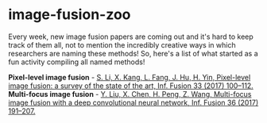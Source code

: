 # image-fusion-zoo

Every week, new image fusion papers are coming out and it's hard to keep track of them all, not to mention the incredibly creative ways in which researchers are naming these methods! So, here's a list of what started as a fun activity compiling all named methods!


**Pixel-level image fusion** - [S. Li, X. Kang, L. Fang, J. Hu, H. Yin, Pixel-level image fusion: a survey of the state of the art, Inf. Fusion 33 (2017) 100–112.](http://refhub.elsevier.com/S1566-2535(17)30593-6/sbref0002) 
**Multi-focus image fusion** - [Y. Liu, X. Chen, H. Peng, Z. Wang, Multi-focus image fusion with a deep convolutional neural network, Inf. Fusion 36 (2017) 191–207.](http://refhub.elsevier.com/S1566-2535(17)30593-6/sbref0006) 

